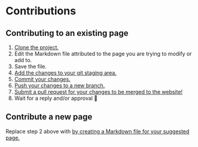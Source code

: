 # Contributions

## Contributing to an existing page

1. [Clone the project.](https://docs.github.com/en/repositories/creating-and-managing-repositories/cloning-a-repository)
2. Edit the Markdown file attributed to the page you are trying to modify or add to.
3. Save the file.
4. [Add the changes to your git staging area.](https://github.com/git-guides/git-add)
5. [Commit your changes.](https://github.com/git-guides/git-commit)
6. [Push your changes to a new branch.](https://docs.github.com/en/get-started/using-git/pushing-commits-to-a-remote-repository)
7. [Submit a pull request for your changes to be merged to the website!](https://github.com/git-guides/git-pull)
8. Wait for a reply and/or approval 🙂

## Contribute a new page

Replace step 2 above with [by creating a Markdown file for your suggested page.](https://www.markdownguide.org/getting-started/)
